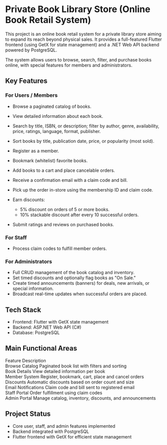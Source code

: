 # Private Book Library Store (Online Book Retail System)

This project is an online book retail system for a private library store aiming to expand its reach beyond physical sales. It provides a full-featured Flutter frontend (using GetX for state management) and a .NET Web API backend powered by PostgreSQL.

The system allows users to browse, search, filter, and purchase books online, with special features for members and administrators.



## Key Features

### For Users / Members

* Browse a paginated catalog of books.
* View detailed information about each book.
* Search by title, ISBN, or description; filter by author, genre, availability, price, ratings, language, format, publisher.
* Sort books by title, publication date, price, or popularity (most sold).
* Register as a member.
* Bookmark (whitelist) favorite books.
* Add books to a cart and place cancelable orders.
* Receive a confirmation email with a claim code and bill.
* Pick up the order in-store using the membership ID and claim code.
* Earn discounts:

  * 5% discount on orders of 5 or more books.
  * 10% stackable discount after every 10 successful orders.
* Submit ratings and reviews on purchased books.

### For Staff

* Process claim codes to fulfill member orders.

### For Administrators

* Full CRUD management of the book catalog and inventory.
* Set timed discounts and optionally flag books as "On Sale."
* Create timed announcements (banners) for deals, new arrivals, or special information.
* Broadcast real-time updates when successful orders are placed.



## Tech Stack

* Frontend: Flutter with GetX state management
* Backend: ASP.NET Web API (C#)
* Database: PostgreSQL



## Main Functional Areas

Feature                 Description                                             
Browse Catalog          Paginated book list with filters and sorting            
Book Details            View detailed information per book                      
Member System           Register, bookmark, cart, place and cancel orders       
Discounts               Automatic discounts based on order count and size       
Email Notifications     Claim code and bill sent to registered email            
Staff Portal            Order fulfillment using claim codes                     
Admin Portal            Manage catalog, inventory, discounts, and announcements 



## Project Status

* Core user, staff, and admin features implemented
* Backend integrated with PostgreSQL
* Flutter frontend with GetX for efficient state management


